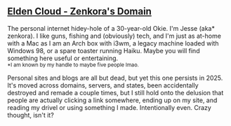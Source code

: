## <u>Elden Cloud - Zenkora's Domain</u>
The personal internet hidey-hole of a 30-year-old Okie. I'm Jesse (aka\*
zenkora). I like guns, fishing and (obviously) tech, and I'm just as at-home
with a Mac as I am an Arch box with i3wm, a legacy machine loaded with Windows
98, or a spare toaster running Haiku. Maybe you will find something here useful
or entertaining.
</br><sup>\*I am known by my handle to maybe five people lmao.</sup>

Personal sites and blogs are all but dead, but yet this one persists in 2025.
It's moved across domains, servers, and states, been accidentally destroyed and
remade a couple times, but I still hold onto the delusion that people are
actually clicking a link somewhere, ending up on my site, and reading my drivel
or using something I made. Intentionally even. Crazy thought, isn't it?
